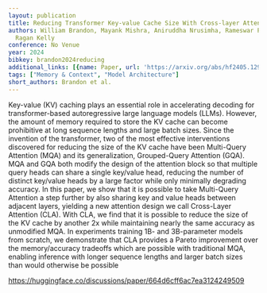 ```yaml
---
layout: publication
title: Reducing Transformer Key-value Cache Size With Cross-layer Attention
authors: William Brandon, Mayank Mishra, Aniruddha Nrusimha, Rameswar Panda, Jonathan
  Ragan Kelly
conference: No Venue
year: 2024
bibkey: brandon2024reducing
additional_links: [{name: Paper, url: 'https://arxiv.org/abs/hf2405.12981'}]
tags: ["Memory & Context", "Model Architecture"]
short_authors: Brandon et al.
---
```

Key-value (KV) caching plays an essential role in accelerating decoding for transformer-based autoregressive large language models (LLMs). However, the amount of memory required to store the KV cache can become prohibitive at long sequence lengths and large batch sizes. Since the invention of the transformer, two of the most effective interventions discovered for reducing the size of the KV cache have been Multi-Query Attention (MQA) and its generalization, Grouped-Query Attention (GQA). MQA and GQA both modify the design of the attention block so that multiple query heads can share a single key/value head, reducing the number of distinct key/value heads by a large factor while only minimally degrading accuracy. In this paper, we show that it is possible to take Multi-Query Attention a step further by also sharing key and value heads between adjacent layers, yielding a new attention design we call Cross-Layer Attention (CLA). With CLA, we find that it is possible to reduce the size of the KV cache by another 2x while maintaining nearly the same accuracy as unmodified MQA. In experiments training 1B- and 3B-parameter models from scratch, we demonstrate that CLA provides a Pareto improvement over the memory/accuracy tradeoffs which are possible with traditional MQA, enabling inference with longer sequence lengths and larger batch sizes than would otherwise be possible

https://huggingface.co/discussions/paper/664d6cff6ac7ea3124249509